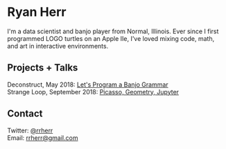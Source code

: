 # Ryan Herr

I'm a data scientist and banjo player from Normal, Illinois. Ever since I first programmed LOGO turtles on an Apple IIe, I've loved mixing code, math, and art in interactive environments.

## Projects + Talks

Deconstruct, May 2018: [Let's Program a Banjo Grammar](https://rrherr.github.io/banjo-grammar/)  
Strange Loop, September 2018: [Picasso, Geometry, Jupyter](https://www.youtube.com/watch?v=GYJ77F_8kq0)

## Contact

Twitter: [@rrherr](https://twitter.com/rrherr)  
Email: [rrherr@gmail.com](mailto:rrherr@gmail.com)
